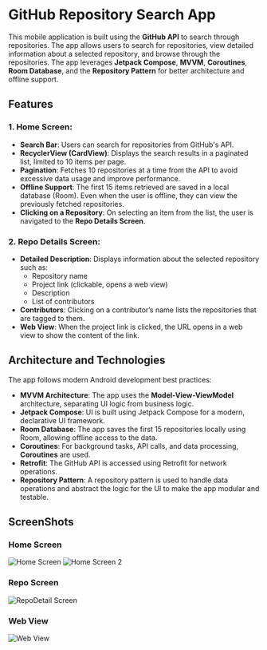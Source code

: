 # GitHub Repository Search App

This mobile application is built using the **GitHub API** to search through repositories. The app allows users to search for repositories, view detailed information about a selected repository, and browse through the repositories. The app leverages **Jetpack Compose**, **MVVM**, **Coroutines**, **Room Database**, and the **Repository Pattern** for better architecture and offline support.

## Features

### 1. **Home Screen**:
   - **Search Bar**: Users can search for repositories from GitHub's API.
   - **RecyclerView (CardView)**: Displays the search results in a paginated list, limited to 10 items per page.
   - **Pagination**: Fetches 10 repositories at a time from the API to avoid excessive data usage and improve performance.
   - **Offline Support**: The first 15 items retrieved are saved in a local database (Room). Even when the user is offline, they can view the previously fetched repositories.
   - **Clicking on a Repository**: On selecting an item from the list, the user is navigated to the **Repo Details Screen**.

### 2. **Repo Details Screen**:
   - **Detailed Description**: Displays information about the selected repository such as:
     - Repository name
     - Project link (clickable, opens a web view)
     - Description
     - List of contributors
   - **Contributors**: Clicking on a contributor’s name lists the repositories that are tagged to them.
   - **Web View**: When the project link is clicked, the URL opens in a web view to show the content of the link.

## Architecture and Technologies

The app follows modern Android development best practices:

- **MVVM Architecture**: The app uses the **Model-View-ViewModel** architecture, separating UI logic from business logic.
- **Jetpack Compose**: UI is built using Jetpack Compose for a modern, declarative UI framework.
- **Room Database**: The app saves the first 15 repositories locally using Room, allowing offline access to the data.
- **Coroutines**: For background tasks, API calls, and data processing, **Coroutines** are used.
- **Retrofit**: The GitHub API is accessed using Retrofit for network operations.
- **Repository Pattern**: A repository pattern is used to handle data operations and abstract the logic for the UI to make the app modular and testable.


## ScreenShots

### Home Screen
![Home Screen](Screenshot_20241204_104104.png)
![Home Screen 2](Screenshot_20241204_104139.png)

### Repo Screen
![RepoDetail Screen](Screenshot_20241204_104206.png)

### Web View
![Web View](Screenshot_20241204_104257.png)


